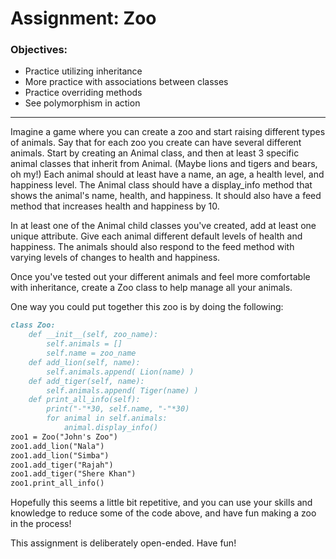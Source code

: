 # Assignment: Zoo

### Objectives:

- Practice utilizing inheritance
- More practice with associations between classes
- Practice overriding methods
- See polymorphism in action
<hr>
Imagine a game where you can create a zoo and start raising different types of animals. Say that for each zoo you create can have several different animals. Start by creating an Animal class, and then at least 3 specific animal classes that inherit from Animal. (Maybe lions and tigers and bears, oh my!) Each animal should at least have a name, an age, a health level, and happiness level. The Animal class should have a display_info method that shows the animal's name, health, and happiness. It should also have a feed method that increases health and happiness by 10.

In at least one of the Animal child classes you've created, add at least one unique attribute. Give each animal different default levels of health and happiness. The animals should also respond to the feed method with varying levels of changes to health and happiness.

Once you've tested out your different animals and feel more comfortable with inheritance, create a Zoo class to help manage all your animals.

One way you could put together this zoo is by doing the following:

```md
class Zoo:
    def __init__(self, zoo_name):
        self.animals = []
        self.name = zoo_name
    def add_lion(self, name):
        self.animals.append( Lion(name) )
    def add_tiger(self, name):
        self.animals.append( Tiger(name) )
    def print_all_info(self):
        print("-"*30, self.name, "-"*30)
        for animal in self.animals:
            animal.display_info()
zoo1 = Zoo("John's Zoo")
zoo1.add_lion("Nala")
zoo1.add_lion("Simba")
zoo1.add_tiger("Rajah")
zoo1.add_tiger("Shere Khan")
zoo1.print_all_info()
````

Hopefully this seems a little bit repetitive, and you can use your skills and knowledge to reduce some of the code above, and have fun making a zoo in the process!

This assignment is deliberately open-ended. Have fun!
